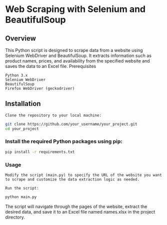 # Web Scraping with Selenium and BeautifulSoup
## Overview

This Python script is designed to scrape data from a website using Selenium WebDriver and BeautifulSoup. It extracts information such as product names, prices, and availability from the specified website and saves the data to an Excel file.
Prerequisites

    Python 3.x
    Selenium WebDriver
    BeautifulSoup
    Firefox WebDriver (geckodriver)

## Installation

    Clone the repository to your local machine:

```bash
git clone https://github.com/your_username/your_project.git
cd your_project
```

### Install the required Python packages using pip:

```bash
pip install -r requirements.txt
```

### Usage

    Modify the script (main.py) to specify the URL of the website you want to scrape and customize the data extraction logic as needed.

    Run the script:


```bash
python main.py
```

The script will navigate through the pages of the website, extract the desired data, and save it to an Excel file named names.xlsx in the project directory.

